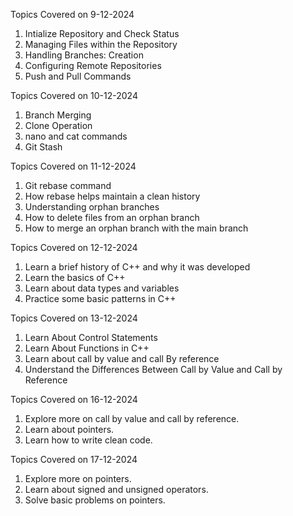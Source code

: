 Topics Covered on 9-12-2024
1) Intialize Repository and Check Status
2) Managing Files within the Repository
3) Handling Branches: Creation
4) Configuring Remote Repositories
5) Push and Pull Commands

Topics Covered on 10-12-2024
1) Branch Merging
2) Clone Operation
3) nano and cat commands
4) Git Stash

Topics Covered on 11-12-2024
1) Git rebase command
2) How rebase helps maintain a clean history
3) Understanding orphan branches
4) How to delete files from an orphan branch
5) How to merge an orphan branch with the main branch

Topics Covered on 12-12-2024
1) Learn a brief history of C++ and why it was developed
2) Learn the basics of C++
3) Learn about data types and variables
4) Practice some basic patterns in C++

Topics Covered on 13-12-2024
1) Learn About Control Statements 
2) Learn About Functions in C++
3) Learn about call by value and call By reference
4) Understand the Differences Between Call by Value and Call by Reference

Topics Covered on 16-12-2024
1) Explore more on call by value and call by reference.
2) Learn about pointers.
3) Learn how to write clean code.

Topics Covered on 17-12-2024
1) Explore more on pointers.
2) Learn about signed and unsigned operators.
3) Solve basic problems on pointers.



